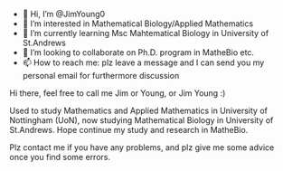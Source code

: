 - 👋 Hi, I’m @JimYoung0
- 👀 I’m interested in Mathematical Biology/Applied Mathematics
- 🌱 I’m currently learning Msc Mahtematical Biology in University of St.Andrews
- 💞️ I’m looking to collaborate on Ph.D. program in MatheBio etc.
- 📫 How to reach me: plz leave a message and I can send you my personal email for furthermore discussion

Hi there, feel free to call me Jim or Young, or Jim Young :)

Used to study Mathematics and Applied Mathematics in University of Nottingham (UoN), now studying Mathematical Biology in University of St.Andrews. Hope continue my study and research in MatheBio.

Plz contact me if you have any problems, and plz give me some advice once you find some errors.
<!---
JimYoung0/JimYoung0 is a ✨ special ✨ repository because its `README.md` (this file) appears on your GitHub profile.
You can click the Preview link to take a look at your changes.
--->
